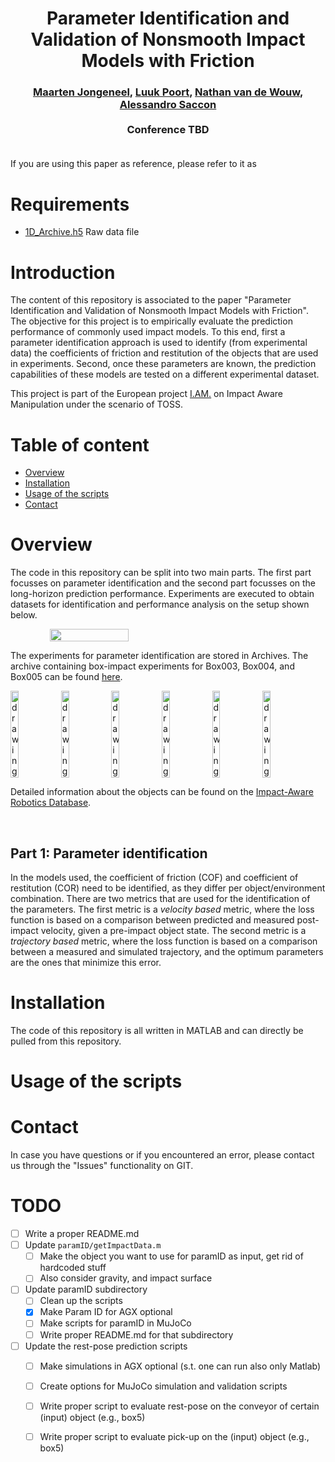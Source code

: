 <div align="center">
<h1 align="center">
Parameter Identification and Validation of Nonsmooth Impact Models
with Friction
</h1>
</div>
<div align="center">
<h3>
<a href="https://research.tue.nl/en/persons/maarten-jongeneel">Maarten Jongeneel</a>,
<a href="https://research.tue.nl/en/persons/luuk-poort">Luuk Poort</a>,
<a href="https://www.tue.nl/en/research/researchers/nathan-van-de-wouw/">Nathan van de Wouw</a>,
<a href="https://www.tue.nl/en/research/researchers/alessandro-saccon/">Alessandro Saccon</a>
<br>
<br>
Conference TBD
<br>
<br>
<!-- <a href="https://hal.archives-ouvertes.fr/hal-03740751v1">[Early Paper on HAL]</a> -->
</h3>
</div>

If you are using this paper as reference, please refer to it as
<!-- ```bibtex
@inproceedings{Lubbers2022_LearningSuction,
    author = {M Lubbers J van Voorst M J Jongeneel and A Saccon},
    title = {{Learning Suction Cup Dynamics from Motion Capture: Accurate Prediction of an Object's Vertical Motion during Release}},
    booktitle = {IEEE/RSJ International Conference on Intelligent Robots and Systems (IROS 2022)},
    year = {2022},
    month = {October}
}
``` -->
Requirements
===========
 - [1D_Archive.h5](https://doi.org/10.4121/20536569/) Raw data file 

Introduction
============

The content of this repository is associated to the paper "Parameter Identification and Validation of Nonsmooth Impact Models with Friction". The objective for this project is to empirically evaluate the prediction performance of commonly used impact models. To this end, first a parameter identification approach is used to identify (from experimental data) the coefficients of friction and restitution of the objects that are used in experiments. Second, once these parameters are known, the prediction capabilities of these models are tested on a different experimental dataset. 

This project is part of the European project [I.AM.](www.i-am-project.eu) on Impact Aware Manipulation under the scenario of TOSS. 


Table of content
================
- [Overview](#overview)
- [Installation](#installation)
- [Usage of the scripts](#usage-of-the-scripts)
- [Contact](#contact)

# Overview
The code in this repository can be split into two main parts. The first part focusses on parameter identification and the second part focusses on the long-horizon prediction performance. Experiments are executed to obtain datasets for identification and performance analysis on the setup shown below.

<div align="center">
<div style = "display: flex; align="center">
<img src="figures/ExperimentalSetup.png" width="50%"/> 
</div>
</div> 

The experiments for parameter identification are stored in Archives. The archive containing box-impact experiments for Box003, Box004, and Box005 can be found [here](https://doi.org/10.4121/17122553). 

<div style = "display: flex; align="center">
<img src="figures/Box003.jpg" alt="drawing" width=16%/> 
<img src="figures/Box004.jpg" alt="drawing" width=16%/>
<img src="figures/Box005.jpg" alt="drawing" width=16%/>
<img src="figures/Box006.jpg" alt="drawing" width=16%/>
<img src="figures/Box007.jpg" alt="drawing" width=16%/>
<img src="figures/Box009.jpg" alt="drawing" width=16%/>
</div>


Detailed information about the objects can be found on the [Impact-Aware Robotics Database](https://impact-aware-robotics-database.tue.nl/objects).

<p>&nbsp;</p>

## Part 1: Parameter identification
In the models used, the coefficient of friction (COF) and coefficient of restitution (COR) need to be identified, as they differ per object/environment combination. There are two metrics that are used for the identification of the parameters. The first metric is a *velocity based* metric, where the loss function is based on a comparison between predicted and measured post-impact velocity, given a pre-impact object state. The second metric is a *trajectory based* metric, where the loss function is based on a comparison between a measured and simulated trajectory, and the optimum parameters are the ones that minimize this error.  

# Installation
The code of this repository is all written in MATLAB and can directly be pulled from this repository. 

# Usage of the scripts


# Contact
In case you have questions or if you encountered an error, please contact us through the "Issues" functionality on GIT. 

# TODO
- [ ] Write a proper README.md
- [ ] Update `paramID/getImpactData.m`
    - [ ] Make the object you want to use for paramID as input, get rid of hardcoded stuff
    - [ ] Also consider gravity, and impact surface
- [ ] Update paramID subdirectory
    - [ ] Clean up the scripts
    - [X] Make Param ID for AGX optional 
    - [ ] Make scripts for paramID in MuJoCo
    - [ ] Write proper README.md for that subdirectory
- [ ] Update the rest-pose prediction scripts
    - [ ] Make simulations in AGX optional (s.t. one can run also only Matlab)
    - [ ] Create options for MuJoCo simulation and validation scripts
    - [ ] Write proper script to evaluate rest-pose on the conveyor of certain (input) object (e.g., box5)
    - [ ] Write proper script to evaluate pick-up on the (input) object (e.g., box5)


